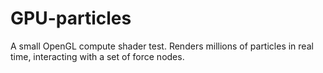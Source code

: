 # GPU-particles
A small OpenGL compute shader test. Renders millions of particles in real time, interacting with a set of force nodes.
